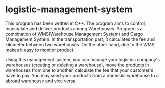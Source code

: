 <h1 class="code-line" data-line-start=0 data-line-end=1 ><a id="bmi_app_0"></a>logistic-management-system</h1>

This program has been written in C++. The program aims to control, manipulate and deliver products among Warehouses. Program is a combination of WMS(Warehouse Management System) and Cargo Management System. In the transportation part, it calculates the fee and kilometer between two warehouses. On the other hand, due to the WMS, makes it easy to monitor product. 


Using this management system, you can manage your logistics company's warehouses (creating or deleting a warehouse), move the products in warehouses from one to another, calculate the fee that your customer's have to pay. You may send your products from a domestic warehouse to a abroad warehouse and vice versa.

